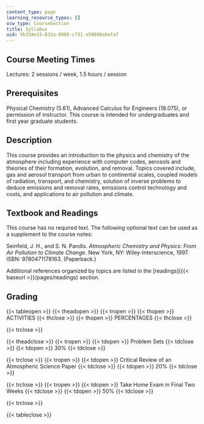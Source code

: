 ```yaml
---
content_type: page
learning_resource_types: []
ocw_type: CourseSection
title: Syllabus
uid: 9b328e15-832a-8900-c731-e50690abefa7
---
```


Course Meeting Times
--------------------

Lectures: 2 sessions / week, 1.5 hours / session

Prerequisites
-------------

Physical Chemistry (5.61), Advanced Calculus for Engineers (18.075), or permission of instructor. This course is intended for undergraduates and first year graduate students.

Description
-----------

This course provides an introduction to the physics and chemistry of the atmosphere including experience with computer codes, aerosols and theories of their formation, evolution, and removal. Topics covered include, gas and aerosol transport from urban to continental scales, coupled models of radiation, transport, and chemistry, solution of inverse problems to deduce emissions and removal rates, emissions control technology and costs, and applications to air pollution and climate.

Textbook and Readings
---------------------

This course has no required text. The following optional text can be used as a supplement to the course notes:

Seinfeld, J. H., and S. N. Pandis. _Atmospheric Chemistry and Physics: From Air Pollution to Climate Change_. New York, NY: Wiley-Interscience, 1997. ISBN: 9780471178163. (Paperback.)

Additional references organized by topics are listed in the [readings]({{< baseurl >}}/pages/readings) section.

Grading
-------

{{< tableopen >}}
{{< theadopen >}}
{{< tropen >}}
{{< thopen >}}
ACTIVITIES
{{< thclose >}}
{{< thopen >}}
PERCENTAGES
{{< thclose >}}

{{< trclose >}}

{{< theadclose >}}
{{< tropen >}}
{{< tdopen >}}
Problem Sets
{{< tdclose >}}
{{< tdopen >}}
30%
{{< tdclose >}}

{{< trclose >}}
{{< tropen >}}
{{< tdopen >}}
Critical Review of an Atmospheric Science Paper
{{< tdclose >}}
{{< tdopen >}}
20%
{{< tdclose >}}

{{< trclose >}}
{{< tropen >}}
{{< tdopen >}}
Take Home Exam in Final Two Weeks
{{< tdclose >}}
{{< tdopen >}}
50%
{{< tdclose >}}

{{< trclose >}}

{{< tableclose >}}